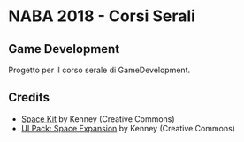 # NABA 2018 - Corsi Serali

## Game Development

Progetto per il corso serale di GameDevelopment.

## Credits

* [Space Kit](https://www.kenney.nl/assets/space-kit) by Kenney (Creative Commons)
* [UI Pack: Space Expansion](https://www.kenney.nl/assets/ui-pack-space-expansion) by Kenney (Creative Commons)